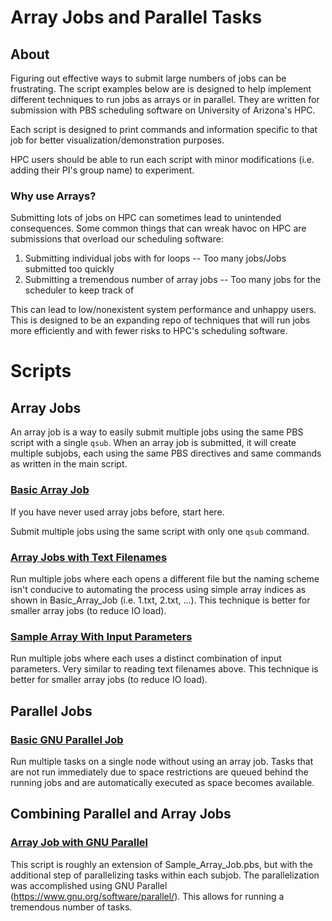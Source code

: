# Array Jobs and Parallel Tasks

## About
Figuring out effective ways to submit large numbers of jobs can be frustrating. The script examples below are is designed to help implement different techniques to run jobs as arrays or in parallel. They are written for submission with PBS scheduling software on University of Arizona's HPC. 

Each script is designed to print commands and information specific to that job for better visualization/demonstration purposes. 

HPC users should be able to run each script with minor modifications (i.e. adding their PI's group name) to experiment.


### Why use Arrays?

Submitting lots of jobs on HPC can sometimes lead to unintended consequences. Some common things that can wreak havoc on HPC are submissions that overload our scheduling software:

1. Submitting individual jobs with for loops    -- Too many jobs/Jobs submitted too quickly
2. Submitting a tremendous number of array jobs -- Too many jobs for the scheduler to keep track of

This can lead to low/nonexistent system performance and unhappy users. This is designed to be an expanding repo of techniques that will run jobs more efficiently and with fewer risks to HPC's scheduling software. 


# Scripts

## Array Jobs

An array job is a way to easily submit multiple jobs using the same PBS script with a single ```qsub```. When an array job is submitted, it will create multiple subjobs, each using the same PBS directives and same commands as written in the main script.


### [Basic Array Job](Basic-Array-Job/Basic_Array_Job.md)
If you have never used array jobs before, start here.

Submit multiple jobs using the same script with only one ```qsub``` command.


### [Array Jobs with Text Filenames](Array-Read-Filenames/Sample_Array_Read_Filenames.md)

Run multiple jobs where each opens a different file but the naming scheme isn't conducive to automating the process using simple array indices as shown in Basic_Array_Job (i.e. 1.txt, 2.txt, ...). This technique is better for smaller array jobs (to reduce IO load).

### [Sample Array With Input Parameters]()

Run multiple jobs where each uses a distinct combination of input parameters. Very similar to reading text filenames above. This technique is better for smaller array jobs (to reduce IO load).



## Parallel Jobs

### [Basic GNU Parallel Job]()

Run multiple tasks on a single node without using an array job. Tasks that are not run immediately due to space restrictions are queued behind the running jobs and are automatically executed as space becomes available.

## Combining Parallel and Array Jobs

### [Array Job with GNU Parallel]()

This script is roughly an extension of Sample_Array_Job.pbs, but with the additional step of parallelizing tasks within each subjob. The parallelization was accomplished using GNU Parallel (https://www.gnu.org/software/parallel/). This allows for running a tremendous number of tasks.
